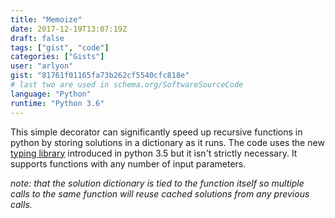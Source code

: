 ```yaml
---
title: "Memoize"
date: 2017-12-19T13:07:19Z
draft: false
tags: ["gist", "code"]
categories: ["Gists"]
user: "arlyon"
gist: "81761f01165fa73b262cf5540cfc818e"
# last two are used in schema.org/SoftwareSourceCode
language: "Python"
runtime: "Python 3.6"
---
```


This simple decorator can significantly speed up recursive functions in python
by storing solutions in a dictionary as it runs. The code uses the new [typing
library](https://docs.python.org/3/library/typing.html) introduced in python 3.5
but it isn't strictly necessary. It supports functions with any number of input 
parameters. 

*note: that the solution dictionary is tied to the function itself so multiple calls
to the same function will reuse cached solutions from any previous calls.*
